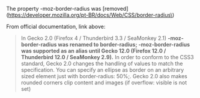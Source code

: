 The property -moz-border-radius was [removed](https://developer.mozilla.org/pt-BR/docs/Web/CSS/border-radius\)

From official documentation, link above:

> In Gecko 2.0 (Firefox 4 / Thunderbird 3.3 / SeaMonkey 2.1) **-moz-border-radius was renamed to border-radius; -moz-border-radius was supported as an alias until Gecko 12.0 (Firefox 12.0 / Thunderbird 12.0 / SeaMonkey 2.9).** In order to conform to the CSS3 standard, Gecko 2.0 changes the handling of <percentage> values to match the specification. You can specify an ellipse as border on an arbitrary sized element just with border-radius: 50%;. Gecko 2.0 also makes rounded corners clip content and images (if overflow: visible is not set)

